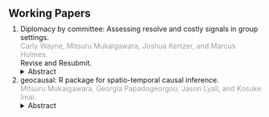 <h1 id="working"></h1>

<h2 style="margin: 60px 0px 10px;">Working Papers</h2>

<ol style="margin:0 0 5px;">
  <!-- Diplomacy by committee -->
  <li>Diplomacy by committee: Assessing resolve and costly signals in group settings.
  <br><font color="#a79d96">Carly Wayne, Mitsuru Mukaigawara, Joshua Kertzer, and Marcus Holmes.</font>
  <br>Revise and Resubmit.</li>
  <details><summary>Abstract</summary><small>
  Assessing resolve and interpreting costly signals are crucial tasks for leaders engaging in international diplomacy. However, leaders rarely make these decisions in isolation, relying on advisers to help assess adversary intentions. How do group dynamics change the way leaders make these crucial judgments? We field a large-scale group experiment to examine how assessments of resolve vary across group settings. We find groups make significantly higher initial assessments of adversary resolve than individuals do, but also update their beliefs less after receiving new information. In the small group contexts that characterize much foreign policy decision-making then, first impressions may play a stronger role in shaping beliefs than any signals—costly or otherwise—that come afterwards. This has important implications for our understanding of international diplomacy, providing further evidence that the role of "costly signalling" in diplomatic relations is less straightforward than often assumed.
  </small></details>
  <!-- geocausal -->
  <li>geocausal: R package for spatio-temporal causal inference.
  <br><font color="#a79d96">Mitsuru Mukaigawara, Georgia Papadogeorgou, Jason Lyall, and Kosuke Imai.</font></li>
  <details><summary>Abstract</summary><small>
  Scholars from diverse fields now use highly disaggregated ("microlevel") data with fine-grained spatial (e.g., individual, village) and temporal (seconds, hours, or days) dimensions to test their theories. Despite the proliferation of these data, however, statistical methods for causal inference with spatio-temporal data remain underdeveloped. We therefore introduce an <tt>R</tt> package, <tt>geocausal</tt>, a practical tool that enables scholars and practitioners to implement a causal inference method for highly disaggregated spatio-temporal data. The <tt>geocausal</tt> package allows users to implement six necessary steps for spatio-temporal causal inference: (1) converting spatio-temporal data into an object called a hyperframe; (2) smoothing point pattern data; (3) transforming covariates; (4) obtaining densities of observed point pattern data; (5) designing hypothetical counterfactual densities; and (6) estimating user-defined causal effects of counterfactual scenarios with spatio-temporal dimensions. We illustrate the capabilities of the <tt>geocausal</tt> package by analyzing the US airstrikes on insurgent attacks in Iraq over various spatial and temporal windows. 
  </small></details>
</ol>

<!--

<h2 id="publications" style="margin: 2px 0px -15px;">Publications</h2>

<div class="publications">
<ol class="bibliography">

{% for link in site.data.publications.main %}

<li>
<div class="pub-row">
  <div class="col-sm-3 abbr" style="position: relative;padding-right: 15px;padding-left: 15px;">
    {% if link.image %} 
    <img src="{{ link.image }}" class="teaser img-fluid z-depth-1" style="width=100;height=40%">
    {% endif %}
  </div>
  <div class="col-sm-9" style="position: relative;padding-right: 15px;padding-left: 20px;">
      <div class="title"><a href="{{ link.pdf }}">{{ link.title }}</a></div>
      <div class="author">{{ link.authors }}</div>
      <div class="periodical"><em>{{ link.conference }}</em>
      </div>
    <div class="links">
      {% if link.pdf %} 
      <a href="{{ link.pdf }}" class="btn btn-sm z-depth-0" role="button" target="_blank" style="font-size:12px;">PDF</a>
      {% endif %}
      {% if link.code %} 
      <a href="{{ link.code }}" class="btn btn-sm z-depth-0" role="button" target="_blank" style="font-size:12px;">Code</a>
      {% endif %}
      {% if link.page %} 
      <a href="{{ link.page }}" class="btn btn-sm z-depth-0" role="button" target="_blank" style="font-size:12px;">Project Page</a>
      {% endif %}
      {% if link.bibtex %} 
      <a href="{{ link.bibtex }}" class="btn btn-sm z-depth-0" role="button" target="_blank" style="font-size:12px;">BibTex</a>
      {% endif %}
      {% if link.notes %} 
      <strong> <i style="color:#e74d3c">{{ link.notes }}</i></strong>
      {% endif %}
      {% if link.others %} 
      {{ link.others }}
      {% endif %}
    </div>
  </div>
</div>
</li>

<br>

{% endfor %}

</ol>
</div>

-->
